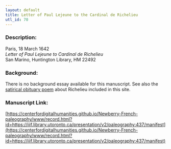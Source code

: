 ```yaml
---
layout: default
title: Letter of Paul Lejeune to the Cardinal de Richelieu
utl_id: 70
---
```


### Description:

Paris, 18 March 1642<br>
_Letter of Paul Lejeune to Cardinal de Richelieu_<br>
San Marino, Huntington Library, HM 22492

### Background:

There is no background essay available for this manuscript. See also the [satirical obituary poem](https://paleography.library.utoronto.ca/islandora/object/paleography%3A446) about Richelieu included in this site.

### Manuscript Link:

[https://centerfordigitalhumanities.github.io/Newberry-French-paleography/www/record.html?id=https://iiif.library.utoronto.ca/presentation/v2/paleography:437/manifest](https://centerfordigitalhumanities.github.io/Newberry-French-paleography/www/record.html?id=https://iiif.library.utoronto.ca/presentation/v2/paleography:437/manifest)
